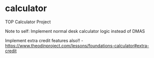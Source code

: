 # calculator
TOP Calculator Project

Note to self: Implement normal desk calculator logic instead of DMAS

Implement extra credit features also!! - https://www.theodinproject.com/lessons/foundations-calculator#extra-credit

